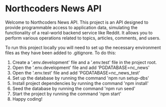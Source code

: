 # Northcoders News API
Welcome to Northcoders News API. This project is an API designed to provide programmable access to application data, simulating the functionality of a real-world backend service like Reddit. It allows you to perform various operations related to topics, articles, comments, and users.

To run this project locally you will need to set up the necessary environment files as they have been added to .gitignore. To do this:
1. Create a '.env.development' file and a '.env.test' file in the project root.
2. Open the '.env.development' file and add 'PGDATABASE=nc_news'
3. Open the '.env.test' file and add 'PGDATABASE=nc_news_test'
4. Set up the database by running the command 'npm run setup-dbs'
5. Install project dependencies by running the command 'npm install'
6. Seed the database by running the command 'npm run seed'
7. Start the project by running the command 'npm start'
8. Happy coding!
